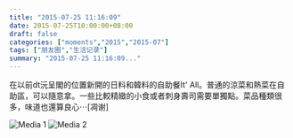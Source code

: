 ```yaml
---
title: "2015-07-25 11:16:09"
date: 2015-07-25T10:00:00+08:00
draft: false
categories: ["moments","2015","2015-07"]
tags: ["朋友圈","生活记录"]
summary: "2015-07-25 11:16:09..."
---
```


在以前dt沅呈閣的位置新開的日料和韓料的自助餐It' All。普通的涼菜和熱菜在自助區，可以隨意拿。一些比較精緻的小食或者刺身壽司需要單獨點。菜品種類很多，味道也還算良心⋯[凋谢]

![Media 1](/Moments/photos/2015-07-25/201507251116090.jpg)
![Media 2](/Moments/photos/2015-07-25/201507251116091.jpg)

